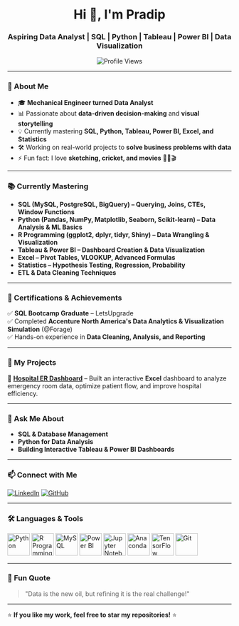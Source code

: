 <h1 align="center">Hi 👋, I'm Pradip</h1>
<h3 align="center">Aspiring Data Analyst | SQL | Python | Tableau | Power BI | Data Visualization</h3>

<p align="center">
  <img src="https://komarev.com/ghpvc/?username=Pradipchapaitkar&label=Profile%20Views&color=0e75b6&style=flat" alt="Profile Views" />
</p>

---

### 🚀 About Me  
- 🎓 **Mechanical Engineer turned Data Analyst**  
- 📊 Passionate about **data-driven decision-making** and **visual storytelling**  
- 💡 Currently mastering **SQL, Python, Tableau, Power BI, Excel, and Statistics**  
- 🛠️ Working on real-world projects to **solve business problems with data**  
- ⚡ Fun fact: I love **sketching, cricket, and movies** 🎨🏏🎬  

---

### 📚 Currently Mastering  
- **SQL (MySQL, PostgreSQL, BigQuery) – Querying, Joins, CTEs, Window Functions**  
- **Python (Pandas, NumPy, Matplotlib, Seaborn, Scikit-learn) – Data Analysis & ML Basics**
- **R Programming (ggplot2, dplyr, tidyr, Shiny) – Data Wrangling & Visualization**  
- **Tableau & Power BI – Dashboard Creation & Data Visualization**  
- **Excel – Pivot Tables, VLOOKUP, Advanced Formulas**  
- **Statistics – Hypothesis Testing, Regression, Probability**  
- **ETL & Data Cleaning Techniques**  

---

### 💼 Certifications & Achievements  
✅ **SQL Bootcamp Graduate** – LetsUpgrade  
✅ Completed **Accenture North America's Data Analytics & Visualization Simulation** (@Forage)  
✅ Hands-on experience in **Data Cleaning, Analysis, and Reporting**  

---

### 📂 My Projects  
🔹 **[Hospital ER Dashboard](https://github.com/Pradipchapaitkar/hospital-er-dashboard)** – Built an interactive **Excel** dashboard to analyze emergency room data, optimize patient flow, and improve hospital efficiency.  


---

### 💬 Ask Me About  
- **SQL & Database Management**  
- **Python for Data Analysis**  
- **Building Interactive Tableau & Power BI Dashboards**  

---

### 📫 Connect with Me  
[![LinkedIn](https://img.shields.io/badge/LinkedIn-blue?style=for-the-badge&logo=linkedin)]([www.linkedin.com/in/pradip-chapaitkar](https://www.linkedin.com/in/pradip-chapaitkar/))  
[![GitHub](https://img.shields.io/badge/GitHub-black?style=for-the-badge&logo=github)](https://github.com/Pradipchapaitkar)  

---

### 🛠️ Languages & Tools  
<p align="left">  
  <img src="https://cdn.jsdelivr.net/gh/devicons/devicon/icons/python/python-original.svg" alt="Python" width="50" height="50"/>  
  <img src="https://cdn.jsdelivr.net/gh/devicons/devicon/icons/r/r-original.svg" alt="R Programming" width="50" height="50"/>  
  <img src="https://cdn.jsdelivr.net/gh/devicons/devicon/icons/mysql/mysql-original.svg" alt="MySQL" width="50" height="50"/>  
  <img src="https://upload.wikimedia.org/wikipedia/commons/c/cf/New_Power_BI_Logo.svg" alt="Power BI" width="50" height="50"/>  
  <img src="https://cdn.jsdelivr.net/gh/devicons/devicon/icons/jupyter/jupyter-original.svg" alt="Jupyter Notebook" width="50" height="50"/>  
  <img src="https://cdn.jsdelivr.net/gh/devicons/devicon/icons/anaconda/anaconda-original.svg" alt="Anaconda" width="50" height="50"/>  
  <img src="https://upload.wikimedia.org/wikipedia/commons/1/11/TensorFlowLogo.svg" alt="TensorFlow" width="50" height="50"/>  
  <img src="https://cdn.jsdelivr.net/gh/devicons/devicon/icons/git/git-original.svg" alt="Git" width="50" height="50"/>  
</p>  
 

---


### 📌 Fun Quote  
> "Data is the new oil, but refining it is the real challenge!"  

---

⭐ **If you like my work, feel free to star my repositories!** ⭐  
